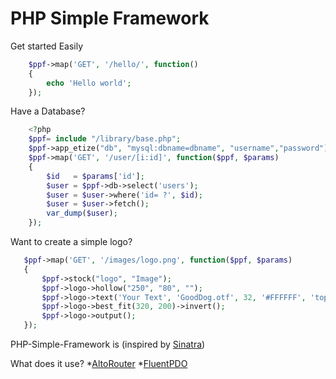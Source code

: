 PHP Simple Framework
==============
Get started Easily
```php
    $ppf->map('GET', '/hello/', function()
    {
        echo 'Hello world';
    });
```
Have a Database?
```php
    <?php
    $ppf= include "/library/base.php";
    $ppf->app_etize("db", "mysql:dbname=dbname", "username","password"); // replace dbname, username, and password
    $ppf->map('GET', '/user/[i:id]', function($ppf, $params)
    {
        $id   = $params['id'];
        $user = $ppf->db->select('users');
        $user = $user->where('id= ?', $id);
        $user = $user->fetch();
        var_dump($user);
    });
```
Want to create a simple logo?
 ```php   
    $ppf->map('GET', '/images/logo.png', function($ppf, $params)
    {
        $ppf->stock("logo", "Image");
        $ppf->logo->hollow("250", "80", "");
        $ppf->logo->text('Your Text', 'GoodDog.otf', 32, '#FFFFFF', 'top', 0, 20); 
        $ppf->logo->best_fit(320, 200)->invert();
        $ppf->logo->output();
    });
```							

PHP-Simple-Framework is (inspired by [Sinatra](http://www.sinatrarb.com/))

What does it use?
*[AltoRouter](https://github.com/dannyvankooten/AltoRouter/)
*[FluentPDO](http://fluentpdo.com/)

